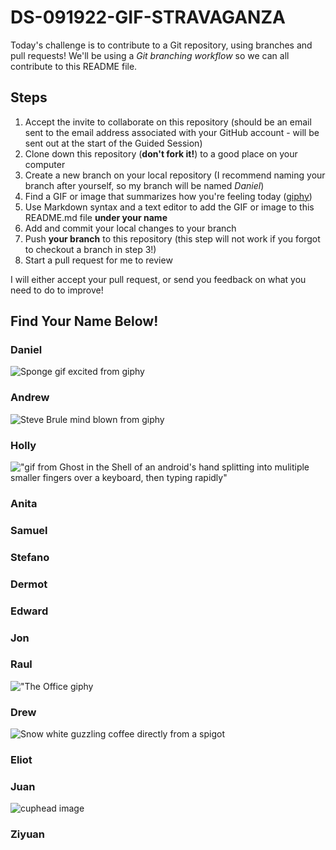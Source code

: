 # DS-091922-GIF-STRAVAGANZA

Today's challenge is to contribute to a Git repository, using branches and pull requests! We'll be using a *Git branching workflow* so we can all contribute to this README file.

## Steps

1. Accept the invite to collaborate on this repository (should be an email sent to the email address associated with your GitHub account - will be sent out at the start of the Guided Session)
2. Clone down this repository (**don't fork it!**) to a good place on your computer
3. Create a new branch on your local repository (I recommend naming your branch after yourself, so my branch will be named _Daniel_)
4. Find a GIF or image that summarizes how you're feeling today ([giphy](https://giphy.com/))
5. Use Markdown syntax and a text editor to add the GIF or image to this README.md file **under your name**
6. Add and commit your local changes to your branch
7. Push **your branch** to this repository (this step will not work if you forgot to checkout a branch in step 3!)
8. Start a pull request for me to review

I will either accept your pull request, or send you feedback on what you need to do to improve!

## Find Your Name Below!

### Daniel

![Sponge gif excited from giphy](https://media.giphy.com/media/oF5oUYTOhvFnO/giphy.gif)

### Andrew

![Steve Brule mind blown from giphy](https://media.giphy.com/media/3OSo3PPaXdw0U/giphy.gif)

### Holly
!["gif from Ghost in the Shell of an android's hand splitting into mulitiple smaller fingers over a keyboard, then typing rapidly"](https://media.giphy.com/media/9CffOPMLx0Hf2/giphy.gif)

### Anita



### Samuel



### Stefano



### Dermot



### Edward



### Jon



### Raul

!["The Office giphy](https://media.giphy.com/media/IwAZ6dvvvaTtdI8SD5/giphy-downsized.gif)

### Drew

![Snow white guzzling coffee directly from a spigot](https://media.giphy.com/media/3oriO04qxVReM5rJEA/giphy.gif)

### Eliot


### Juan

![cuphead image](https://media.giphy.com/media/2bHpKa0H1EtPWPbmDk/giphy.gif)

### Ziyuan



